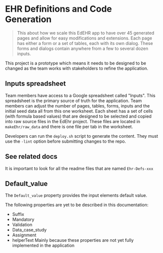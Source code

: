 # EHR Definitions and Code Generation

> This about how we scale this EdEHR app to have over 45 generated pages 
and allow for easy modifications and extensions.  Each page has either a form or a set of tables, each with its 
own dialog.  These forms and dialogs contain anywhere from a few to several dozen inputs.

This project is a prototype which means it needs to be designed to be changed as the team works
with stakeholders to refine the application.

## Inputs spreadsheet
Team members have access to a Google spreadsheet called "Inputs".  This spreadsheet is the primary source of truth for
the application. Team members can adjust the number of pages, tables, forms, inputs and the initial seed data
all from this one worksheet. Each sheet has a set of cells (with formula based values) that are designed to be selected and
copied into raw source files in the EdEhr project.  These files are located in ```makeEhr/raw_data``` and there is one
file per tab in the worksheet.

Developers can run the ```deploy.sh``` script to generate the content. They must use the ```-lint``` option before submitting
changes to the repo.

## See related docs
It is important to look for all the readme files that are named ```Ehr-Defs-xxx```

## Default_value
The ```Default_value``` property provides the input elements default value.

The following properties are yet to be described in this documentation:
- Suffix
- Mandatory
- Validation
- Data_case_study
- Assignment
- helperText
Mainly because these properties are not yet fully implemented in the application